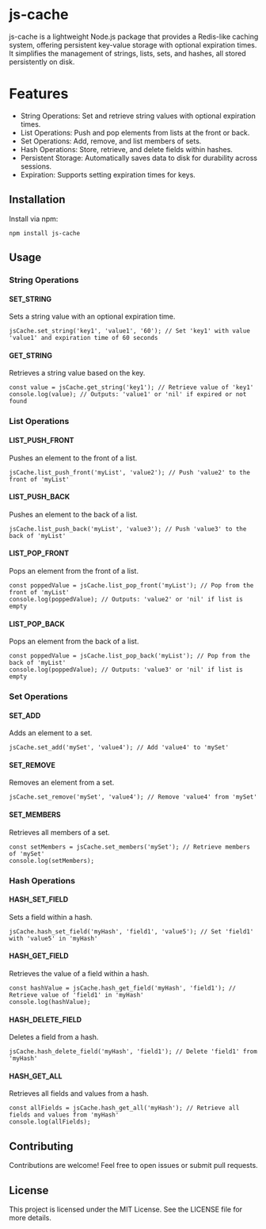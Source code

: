 # js-cache

js-cache is a lightweight Node.js package that provides a Redis-like caching system, offering persistent key-value storage with optional expiration times. It simplifies the management of strings, lists, sets, and hashes, all stored persistently on disk.

# Features

- String Operations: Set and retrieve string values with optional expiration times.
- List Operations: Push and pop elements from lists at the front or back.
- Set Operations: Add, remove, and list members of sets.
- Hash Operations: Store, retrieve, and delete fields within hashes.
- Persistent Storage: Automatically saves data to disk for durability across sessions.
- Expiration: Supports setting expiration times for keys.

## Installation

Install via npm:

```
npm install js-cache
```

## Usage

### String Operations

#### SET_STRING

Sets a string value with an optional expiration time.

```
jsCache.set_string('key1', 'value1', '60'); // Set 'key1' with value 'value1' and expiration time of 60 seconds
```

#### GET_STRING
Retrieves a string value based on the key.

```
const value = jsCache.get_string('key1'); // Retrieve value of 'key1'
console.log(value); // Outputs: 'value1' or 'nil' if expired or not found
```

### List Operations

#### LIST_PUSH_FRONT
Pushes an element to the front of a list.

```
jsCache.list_push_front('myList', 'value2'); // Push 'value2' to the front of 'myList'
```

#### LIST_PUSH_BACK
Pushes an element to the back of a list.

```
jsCache.list_push_back('myList', 'value3'); // Push 'value3' to the back of 'myList'
```

#### LIST_POP_FRONT
Pops an element from the front of a list.

```
const poppedValue = jsCache.list_pop_front('myList'); // Pop from the front of 'myList'
console.log(poppedValue); // Outputs: 'value2' or 'nil' if list is empty
```

#### LIST_POP_BACK
Pops an element from the back of a list.

```
const poppedValue = jsCache.list_pop_back('myList'); // Pop from the back of 'myList'
console.log(poppedValue); // Outputs: 'value3' or 'nil' if list is empty
```

### Set Operations

#### SET_ADD
Adds an element to a set.

```
jsCache.set_add('mySet', 'value4'); // Add 'value4' to 'mySet'
```

#### SET_REMOVE
Removes an element from a set.

```
jsCache.set_remove('mySet', 'value4'); // Remove 'value4' from 'mySet'
```

#### SET_MEMBERS
Retrieves all members of a set.

```
const setMembers = jsCache.set_members('mySet'); // Retrieve members of 'mySet'
console.log(setMembers);
```

### Hash Operations

#### HASH_SET_FIELD
Sets a field within a hash.

```
jsCache.hash_set_field('myHash', 'field1', 'value5'); // Set 'field1' with 'value5' in 'myHash'
```

#### HASH_GET_FIELD
Retrieves the value of a field within a hash.

```
const hashValue = jsCache.hash_get_field('myHash', 'field1'); // Retrieve value of 'field1' in 'myHash'
console.log(hashValue);
```

#### HASH_DELETE_FIELD
Deletes a field from a hash.

```
jsCache.hash_delete_field('myHash', 'field1'); // Delete 'field1' from 'myHash'
```

#### HASH_GET_ALL
Retrieves all fields and values from a hash.

```
const allFields = jsCache.hash_get_all('myHash'); // Retrieve all fields and values from 'myHash'
console.log(allFields);
```


## Contributing
Contributions are welcome! Feel free to open issues or submit pull requests.

## License
This project is licensed under the MIT License. See the LICENSE file for more details.

